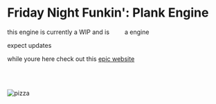 # Friday Night Funkin': Plank Engine

this engine is currently a WIP and is &nbsp;&nbsp;&nbsp;&nbsp;&nbsp;&nbsp;&nbsp; a engine

expect updates

while youre here check out this [epic website](https://pictureofpizza.com/)

<br/>
<br/>

![pizza](https://pictureofpizza.com/img/pizza/piza.png)
